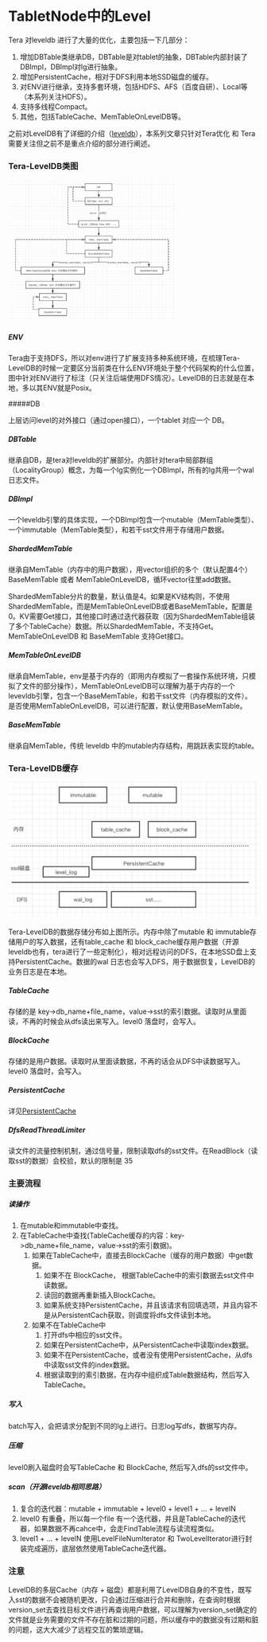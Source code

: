 # TabletNode中的Level

Tera 对leveldb 进行了大量的优化，主要包括一下几部分：

1. 增加DBTable类继承DB，DBTable是对tablet的抽象，DBTable内部封装了DBImpl，DBImpl对lg进行抽象。
2. 增加PersistentCache，相对于DFS利用本地SSD磁盘的缓存。
3. 对ENV进行继承，支持多套环境，包括HDFS、AFS（百度自研）、Local等（本系列关注HDFS）。
4. 支持多线程Compact。
5. 其他，包括TableCache、MemTableOnLevelDB等。

之前对LevelDB有了详细的介绍（[leveldb](https://github.com/joeylichang/joeylichang.github.io/blob/master/src/leveldb/overview.md)），本系列文章只针对Tera优化 和 Tera需要关注但之前不是重点介绍的部分进行阐述。

### Tera-LevelDB类图

<img src="../../../../images/tera_leveldb_class.png" alt="tera_leveldb_class" style="zoom:33%;" />



##### ENV

Tera由于支持DFS，所以对env进行了扩展支持多种系统环境，在梳理Tera-LevelDB的时候一定要区分当前类在什么ENV环境处于整个代码架构的什么位置，图中针对ENV进行了标注（只关注后端使用DFS情况）。LevelDB的日志就是在本地，多以其ENV就是Posix。

#####DB

上层访问level的对外接口（通过open接口），一个tablet 对应一个 DB。

##### DBTable

继承自DB，是tera对leveldb的扩展部分。内部针对tera中局部群组（LocalityGroup）概念，为每一个lg实例化一个DBImpl，所有的lg共用一个wal日志文件。

##### DBImpl
一个leveldb引擎的具体实现，一个DBImpl包含一个mutable（MemTable类型）、一个immutable（MemTable类型），和若干sst文件用于存储用户数据。

##### ShardedMemTable
继承自MemTable（内存中的用户数据），用vector组织的多个（默认配置4个）BaseMemTable 或者 MemTableOnLevelDB，循环vector往里add数据。

ShardedMemTable分片的数量，默认值是4。如果是KV结构则，不使用ShardedMemTable，而是MemTableOnLevelDB或者BaseMemTable，配置是0。KV需要Get接口，其他接口时通过迭代器获取（因为ShardedMemTable组装了多个TableCache）数据。所以ShardedMemTable，不支持Get。MemTableOnLevelDB 和 BaseMemTable 支持Get接口。

##### MemTableOnLevelDB

继承自MemTable，env是基于内存的（即用内存模拟了一套操作系统环境，只模拟了文件的部分操作），MemTableOnLevelDB可以理解为基于内存的一个levevldb引擎，包含一个BaseMemTable，和若干sst文件（内存模拟的文件）。是否使用MemTableOnLevelDB，可以进行配置，默认使用BaseMemTable。

##### BaseMemTable
继承自MemTable，传统 leveldb 中的mutable内存结构，用跳跃表实现的table。



### Tera-LevelDB缓存

<img src="../../../../images/tera_leveldb_cache.png" alt="tera_leveldb_cache" style="zoom:50%;" />

Tera-LevelDB的数据存储分布如上图所示。内存中除了mutable 和 immutable存储用户的写入数据，还有table_cache 和 block_cache缓存用户数据（开源leveldb也有，tera进行了一些定制化），相对远程访问的DFS，在本地SSD盘上支持PersistentCache。数据的wal 日志也会写入DFS，用于数据恢复，LevelDB的业务日志是在本地。



##### TableCache

存储的是 key->db_name+file_name，value->sst的索引数据。读取时从里面读，不再的时候会从dfs读出来写入。level0 落盘时，会写入。

##### BlockCache

存储的是用户数据。读取时从里面读数据，不再的话会从DFS中读数据写入。level0 落盘时，会写入。

##### PersistentCache

详见[PersistentCache](https://github.com/joeylichang/joeylichang.github.io/blob/master/src/tera/tablet_node/leveldb/persistent_cache.md)

##### DfsReadThreadLimiter

读文件的流量控制机制，通过信号量，限制读取dfs的sst文件。在ReadBlock（读取sst的数据）会校验，默认的限制是 35



### 主要流程

##### 读操作

1. 在mutable和immutable中查找。
2. 在TableCache中查找(TableCache缓存的内容：key->db_name+file_name，value->sst的索引数据)。
   1. 如果在TableCache中，直接去BlockCache（缓存的用户数据）中get数据。
      1. 如果不在 BlockCache， 根据TableCache中的索引数据去sst文件中读数据。
      2. 读回的数据再重新插入BlockCache。
      3. 如果系统支持PersistentCache，并且该请求有回填选项，并且内容不是从PersistentCach获取，则调度将dfs文件读到本地。
   2. 如果不在TableCache中
      1. 打开dfs中相应的sst文件。
      2. 如果在PersistentCache中，从PersistentCache中读取index数据。
      3. 如果不在PersistentCache，或者没有使用PersistentCache，从dfs中读取sst文件的index数据。
      4. 根据读取到的索引数据，在内存中组织成Table数据结构，然后写入TableCache。

#####  写入

batch写入，会把请求分配到不同的lg上进行。日志log写dfs，数据写内存。

##### 压缩

level0刷入磁盘时会写TableCache 和 BlockCache, 然后写入dfs的sst文件中。

##### scan（开源leveldb相同思路）

1. 复合的迭代器：mutable + immutable + level0 + level1 + ... + levelN
2. level0 有重叠，所以每一个file 有一个迭代器，并且是TableCache的迭代器，如果数据不再cahce中，会走FindTable流程与读流程类似。
3. level1 + ... + levelN 使用LevelFileNumIterator 和 TwoLevelIterator进行封装完成遍历，底层依然使用TableCache迭代器。

### 注意

LevelDB的多层Cache（内存 + 磁盘）都是利用了LevelDB自身的不变性，既写入sst的数据不会被随机更改，只会通过压缩进行合并和删除，在查询时根据version_set去查找目标文件进行再查询用户数据，可以理解为version_set确定的文件就是业务需要的文件不存在脏和过期的问题，所以缓存中的数据没有过期和脏的问题，这大大减少了远程交互的繁琐逻辑。



















